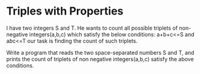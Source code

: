 # Triples with Properties

I have two integers S and T. He wants to count all possible triplets of non-negative integers(a,b,c) which satisfy the below conditions:
a+b+c<=S and a*b*c<=T
our task is finding the count of such triplets.

Write a program that reads the two space-separated numbers S and T, and prints the count of triplets of non negative integers(a,b,c) satisfy the above conditions.


